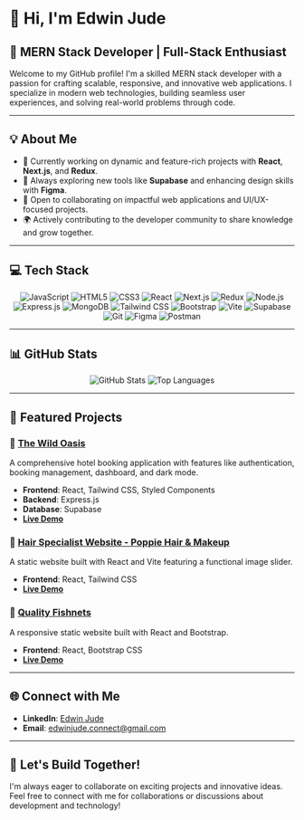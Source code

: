 # 👋 Hi, I'm Edwin Jude  

## 🚀 MERN Stack Developer | Full-Stack Enthusiast  

Welcome to my GitHub profile! I'm a skilled MERN stack developer with a passion for crafting scalable, responsive, and innovative web applications. I specialize in modern web technologies, building seamless user experiences, and solving real-world problems through code.

---

## 💡 About Me  
- 🔭 Currently working on dynamic and feature-rich projects with **React**, **Next.js**, and **Redux**.  
- 🌱 Always exploring new tools like **Supabase** and enhancing design skills with **Figma**.  
- 💬 Open to collaborating on impactful web applications and UI/UX-focused projects.  
- 🌍 Actively contributing to the developer community to share knowledge and grow together.  

---

## 💻 Tech Stack  

<div align="center">
  <img src="https://img.shields.io/badge/javascript-black?style=for-the-badge&logo=javascript&logoColor=%23F7DF1E" alt="JavaScript" />
  <img src="https://img.shields.io/badge/html5-black?style=for-the-badge&logo=html5&logoColor=%23E34F26" alt="HTML5" />
  <img src="https://img.shields.io/badge/css3-black?style=for-the-badge&logo=css3&logoColor=%231572B6" alt="CSS3" />
  <img src="https://img.shields.io/badge/react-black?style=for-the-badge&logo=react&logoColor=%2361DAFB" alt="React" />
  <img src="https://img.shields.io/badge/next.js-black?style=for-the-badge&logo=next.js&logoColor=white" alt="Next.js" />
  <img src="https://img.shields.io/badge/redux-black?style=for-the-badge&logo=redux&logoColor=%23593d88" alt="Redux" />
  <img src="https://img.shields.io/badge/node.js-black?style=for-the-badge&logo=node.js&logoColor=6DA55F" alt="Node.js" />
  <img src="https://img.shields.io/badge/express.js-black?style=for-the-badge&logo=express&logoColor=%2361DAFB" alt="Express.js" />
  <img src="https://img.shields.io/badge/mongodb-black?style=for-the-badge&logo=mongodb&logoColor=%234ea94b" alt="MongoDB" />
  <img src="https://img.shields.io/badge/tailwindcss-black?style=for-the-badge&logo=tailwind-css&logoColor=%2338B2AC" alt="Tailwind CSS" />
  <img src="https://img.shields.io/badge/bootstrap-black?style=for-the-badge&logo=bootstrap&logoColor=%23563D7C" alt="Bootstrap" />
  <img src="https://img.shields.io/badge/vite-black?style=for-the-badge&logo=vite&logoColor=%23646CFF" alt="Vite" />
  <img src="https://img.shields.io/badge/supabase-black?style=for-the-badge&logo=supabase&logoColor=%233FCF8E" alt="Supabase" />
  <img src="https://img.shields.io/badge/git-black?style=for-the-badge&logo=git&logoColor=%23F05033" alt="Git" />
  <img src="https://img.shields.io/badge/figma-black?style=for-the-badge&logo=figma&logoColor=%23F24E1E" alt="Figma" />
  <img src="https://img.shields.io/badge/postman-black?style=for-the-badge&logo=postman&logoColor=FF6C37" alt="Postman" />
</div>

---

## 📊 GitHub Stats  

<div align="center">
  <div>
    <tr>
      <td>
        <img src="https://github-readme-stats-sigma-five.vercel.app/api?username=94edwin89&theme=dark&hide_border=false&include_all_commits=false&count_private=true" alt="GitHub Stats" />
      </td>
      <td>
        <img src="https://github-readme-stats-sigma-five.vercel.app/api/top-langs/?username=94edwin89&theme=dark&hide_border=false&include_all_commits=false&count_private=true&layout=compact" alt="Top Languages" />
      </td>
    </tr>
  </div>
</div>

---


## 📂 Featured Projects  

### 🌟 [The Wild Oasis](https://github.com/94edwin89/The-wild-oasis)  
A comprehensive hotel booking application with features like authentication, booking management, dashboard, and dark mode.  
- **Frontend**: React, Tailwind CSS, Styled Components  
- **Backend**: Express.js  
- **Database**: Supabase  
- **[Live Demo](#)**  

### 🌟 [Hair Specialist Website - Poppie Hair & Makeup](https://poppiehairandmakeup.in)  
A static website built with React and Vite featuring a functional image slider.  
- **Frontend**: React, Tailwind CSS  
- **[Live Demo](https://poppiehairandmakeup.in)**  

### 🌟 [Quality Fishnets](https://qualityfishnets.com)  
A responsive static website built with React and Bootstrap.  
- **Frontend**: React, Bootstrap CSS  
- **[Live Demo](https://qualityfishnets.com)**  

---

## 🌐 Connect with Me  

- **LinkedIn**: [Edwin Jude](https://linkedin.com/in/edwinjude)  
- **Email**: [edwinjude.connect@gmail.com](mailto:edwinjude.connect@gmail.com)  

---

## 🚀 Let's Build Together!  
I'm always eager to collaborate on exciting projects and innovative ideas. Feel free to connect with me for collaborations or discussions about development and technology!
